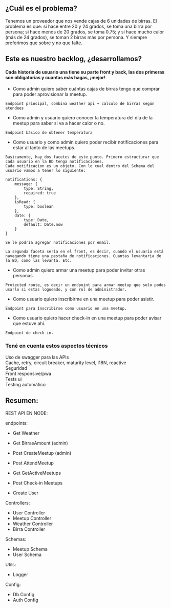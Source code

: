 ## ¿Cuál es el problema?

Tenemos un proveedor que nos vende cajas de 6 unidades de birras. El problema es que: si hace entre 20 y 24 grados, se toma una birra por persona; si hace menos de 20 grados, se toma 0.75; y si hace mucho calor (más de 24 grados), se toman 2 birras más por persona. Y siempre preferimos que sobre y no que falte.

 

## Este es nuestro backlog, ¿desarrollamos?
#### Cada historia de usuario una tiene su parte front y back, las dos primeras son obligatorias y cuantas más hagas, ¡mejor!

* Como admin quiero saber cuántas cajas de birras tengo que comprar para poder aprovisionar la meetup.   
```
Endpoint principal, combina weather api + calculo de birras según atendees
```
* Como admin y usuario quiero conocer la temperatura del día de la meetup para saber si va a hacer calor o no.    
```
Endpoint básico de obtener temperatura
```
* Como usuario y como admin quiero poder recibir notificaciones para estar al tanto de las meetups. 
```
Basicamente, hay dos facetes de este punto. Primero estructurar que cada usuario en la BD tenga notificaciones.
Cada notificacion es un objeto. Con lo cual dentro del Schema del usuario vamos a tener lo siguiente:

notifications: {
    message: {
        type: String,
        required: true
    },
    isRead: {
        type: boolean
    },
    date: {
        type: Date,
        default: Date.now 
    }
}

Se le podrìa agregar notificaciones por email.

La segunda faceta serìa en el front, es decir, cuando el usuario está navegando tiene una pestaña de notificaciones. Cuantas levantaria de la BD, como las levanta. Etc.
```    
* Como admin quiero armar una meetup para poder invitar otras personas.      
```
Protected route, es decir un endpoint para armar meetup que solo podes usarlo si estas logueado, y con rol de administrador.
```
* Como usuario quiero inscribirme en una meetup para poder asistir.       
```
Endpoint para Inscribirse como usuario en una meetup. 
```
* Como usuario quiero hacer check-in en una meetup para poder avisar que estuve ahí.    
```
Endpoint de check-in.
```



### Tené en cuenta estos aspectos técnicos
Uso de swagger para las APIs  
Cache, retry, circuit breaker, maturity level, I18N, reactive  
Seguridad  
Front responsive/pwa  
Tests ui  
Testing automático  

## Resumen:

REST API EN NODE: 

endpoints: 
* Get Weather
* Get BirrasAmount (admin)
* Post CreateMeetup (admin)
* Post AttendMeetup
* Get GetActiveMeetups
* Post Check-in Meetups

* Create User

Controllers:
* User Controller
* Meetup Controller
* Weather Controller
* Birra Controller

Schemas:
* Meetup Schema
* User Schema

Utils: 
* Logger

Config: 
* Db Config
* Auth Config
